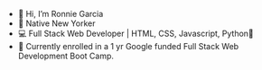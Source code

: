 - 👋 Hi, I’m Ronnie Garcia
- 🗽 Native New Yorker
- 💻 Full Stack Web Developer | HTML, CSS, Javascript, Python🐍
- 🌱 Currently enrolled in a 1 yr Google funded Full Stack Web Development Boot Camp.

<!---
RonnieGarcia1/RonnieGarcia1 is a ✨ special ✨ repository because its `README.md` (this file) appears on your GitHub profile.
You can click the Preview link to take a look at your changes.
--->
